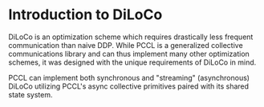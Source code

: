 # Introduction to DiLoCo

DiLoCo is an optimization scheme which requires drastically less frequent communication
than naive DDP.
While PCCL is a generalized collective communications library and can thus implement many other optimization schemes,
it was designed with the unique requirements of DiLoCo in mind.

PCCL can implement both synchronous and "streaming" (asynchronous) DiLoCo utilizing PCCL's
async collective primitives paired with its shared state system.